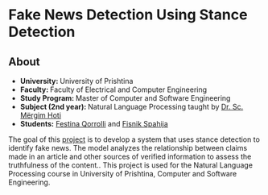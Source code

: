 # Fake News Detection Using Stance Detection

## About

- <strong>University: </strong>University of Prishtina
- <strong>Faculty: </strong>Faculty of Electrical and Computer Engineering
- <strong>Study Program: </strong>Master of Computer and Software Engineering
- <strong>Subject (2nd year): </strong>Natural Language Processing taught by [Dr. Sc. Mërgim Hoti](https://staff.uni-pr.edu/profile/m%C3%ABrgimhoti)
- <strong>Students:</strong> [Festina Qorrolli](https://github.com/festinaqorrolli) and [Fisnik Spahija](https://github.com/Fisinik/)

The goal of this [project](https://github.com/fisinik/fake-news-detection-using-stance-detection) is to develop a system that uses stance detection to identify fake news. The model analyzes the relationship between claims made in an article and other sources of verified information to assess the truthfulness of the content.. This project is used for the Natural Language Processing course in University of Prishtina, Computer and Software Engineering.
